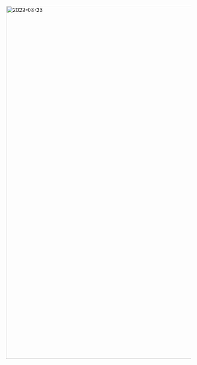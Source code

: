 <img width="960" alt="2022-08-23" src="https://user-images.githubusercontent.com/76252181/186234144-8173cd07-4bb9-4773-a811-376da6fc8cf5.png">
